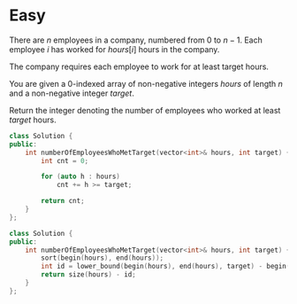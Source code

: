 # Easy

There are $n$ employees in a company, numbered from $0$ to $n - 1$. Each employee $i$ has worked for $hours[i]$ hours in the company.

The company requires each employee to work for at least target hours.

You are given a 0-indexed array of non-negative integers $hours$ of length $n$ and a non-negative integer $target$.

Return the integer denoting the number of employees who worked at least $target$ hours.

```cpp
class Solution {
public:
    int numberOfEmployeesWhoMetTarget(vector<int>& hours, int target) {
        int cnt = 0;

        for (auto h : hours)
            cnt += h >= target;

        return cnt;
    }
};
```

```cpp
class Solution {
public:
    int numberOfEmployeesWhoMetTarget(vector<int>& hours, int target) {
        sort(begin(hours), end(hours));
        int id = lower_bound(begin(hours), end(hours), target) - begin(hours);
        return size(hours) - id;
    }
};
```
